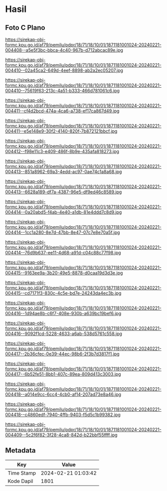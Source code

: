 # Hasil

## Foto C Plano

https://sirekap-obj-formc.kpu.go.id/af79/pemilu/pdpr/18/71/18/10/01/1871181001024-20240221-004408--a5e5f3bc-bbca-4c40-967b-d712abcac89e.jpg

https://sirekap-obj-formc.kpu.go.id/af79/pemilu/pdpr/18/71/18/10/01/1871181001024-20240221-004410--02a45ca2-649d-4eef-8898-ab2a2ec05207.jpg

https://sirekap-obj-formc.kpu.go.id/af79/pemilu/pdpr/18/71/18/10/01/1871181001024-20240221-004410--75619f63-213c-4a51-b333-466d781061c6.jpg

https://sirekap-obj-formc.kpu.go.id/af79/pemilu/pdpr/18/71/18/10/01/1871181001024-20240221-004411--cf4d2bcd-474a-4ca6-a738-ef17ca867d49.jpg

https://sirekap-obj-formc.kpu.go.id/af79/pemilu/pdpr/18/71/18/10/01/1871181001024-20240221-004411--e5e148e9-30f2-4140-820f-7b872121bbcf.jpg

https://sirekap-obj-formc.kpu.go.id/af79/pemilu/pdpr/18/71/18/10/01/1871181001024-20240221-004412--f98e11c3-e409-486f-8b9e-435afa818273.jpg

https://sirekap-obj-formc.kpu.go.id/af79/pemilu/pdpr/18/71/18/10/01/1871181001024-20240221-004413--851a8962-69a3-4edd-ac97-0ae74c1a8a68.jpg

https://sirekap-obj-formc.kpu.go.id/af79/pemilu/pdpr/18/71/18/10/01/1871181001024-20240221-004413--6628a189-df7a-4387-96e5-df9ed46c8589.jpg

https://sirekap-obj-formc.kpu.go.id/af79/pemilu/pdpr/18/71/18/10/01/1871181001024-20240221-004414--0a20abd5-f4ab-4e40-a1db-81e4ddd7c8d9.jpg

https://sirekap-obj-formc.kpu.go.id/af79/pemilu/pdpr/18/71/18/10/01/1871181001024-20240221-004414--1cc1a280-8e7d-47bb-8e47-07c7e8e70a5f.jpg

https://sirekap-obj-formc.kpu.go.id/af79/pemilu/pdpr/18/71/18/10/01/1871181001024-20240221-004414--76d9b637-ee11-4d68-a91d-c04c88c77f98.jpg

https://sirekap-obj-formc.kpu.go.id/af79/pemilu/pdpr/18/71/18/10/01/1871181001024-20240221-004415--9163ee9a-3b20-49e5-8878-d0caa19d3d3e.jpg

https://sirekap-obj-formc.kpu.go.id/af79/pemilu/pdpr/18/71/18/10/01/1871181001024-20240221-004415--cd7171f3-830c-4c5e-bd7e-24243da4ec3b.jpg

https://sirekap-obj-formc.kpu.go.id/af79/pemilu/pdpr/18/71/18/10/01/1871181001024-20240221-004416--1d94ae8b-c6f7-408e-930b-a639bc19bef6.jpg

https://sirekap-obj-formc.kpu.go.id/af79/pemilu/pdpr/18/71/18/10/01/1871181001024-20240221-004416--9092f1cd-5228-4633-a6ab-538d5761c558.jpg

https://sirekap-obj-formc.kpu.go.id/af79/pemilu/pdpr/18/71/18/10/01/1871181001024-20240221-004417--2b36cfec-0e39-44ec-98b6-2f3b7d3817f1.jpg

https://sirekap-obj-formc.kpu.go.id/af79/pemilu/pdpr/18/71/18/10/01/1871181001024-20240221-004417--6b52fe51-8bb1-407c-89ea-809d413c3003.jpg

https://sirekap-obj-formc.kpu.go.id/af79/pemilu/pdpr/18/71/18/10/01/1871181001024-20240221-004418--a014e9cc-6cc4-4cb0-af14-207ad73e8a46.jpg

https://sirekap-obj-formc.kpu.go.id/af79/pemilu/pdpr/18/71/18/10/01/1871181001024-20240221-004418--c4860edf-7940-4ffb-9403-f5d5c1b99382.jpg

https://sirekap-obj-formc.kpu.go.id/af79/pemilu/pdpr/18/71/18/10/01/1871181001024-20240221-004409--5c2f6f82-3f28-4ca8-842d-b22bbf55ffff.jpg


## Metadata

| Key        | Value               |
| ---------- | ------------------- |
| Time Stamp | 2024-02-21 01:03:42 |
| Kode Dapil | 1801                |



